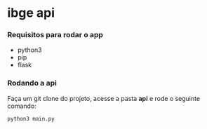 # ibge api

### Requisitos para rodar o app
 - python3
 - pip
 - flask

### Rodando a api

Faça um git clone do projeto, acesse a pasta <b>api</b> e rode o seguinte comando:

``` python3 main.py ```
